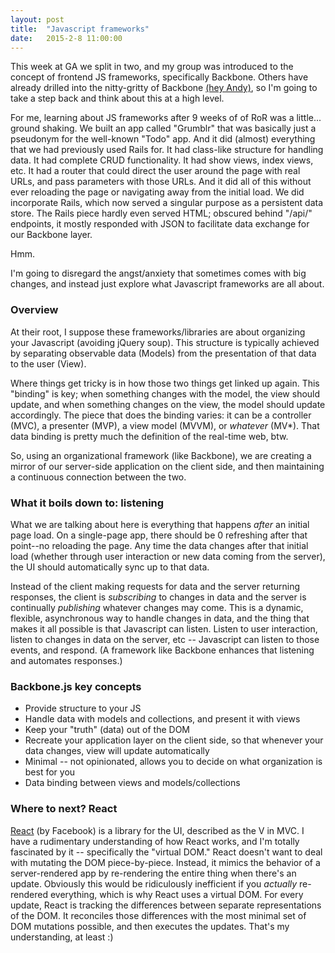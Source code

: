 ```yaml
---
layout: post
title:  "Javascript frameworks"
date:   2015-2-8 11:00:00
---
```


This week at GA we split in two, and my group was introduced to the concept of frontend JS frameworks, specifically Backbone. Others have already drilled into the nitty-gritty of Backbone [(hey Andy)](http://andrewsunglaekim.github.io/What-Is-this-Backbone-dont-hurt-me/), so I'm going to take a step back and think about this at a high level.

For me, learning about JS frameworks after 9 weeks of of RoR was a little... ground shaking. We built an app called "Grumblr" that was basically just a pseudonym for the well-known "Todo" app. And it did (almost) everything that we had previously used Rails for. It had class-like structure for handling data. It had complete CRUD functionality. It had show views, index views, etc. It had a router that could direct the user around the page with real URLs, and pass parameters with those URLs. And it did all of this without ever reloading the page or navigating away from the initial load. We did incorporate Rails, which now served a singular purpose as a persistent data store. The Rails piece hardly even served HTML; obscured behind "/api/" endpoints, it mostly responded with JSON to facilitate data exchange for our Backbone layer.

Hmm.

I'm going to disregard the angst/anxiety that sometimes comes with big changes, and instead just explore what Javascript frameworks are all about.


### **Overview**

At their root, I suppose these frameworks/libraries are about organizing your Javascript (avoiding jQuery soup). This structure is typically achieved by separating observable data (Models) from the presentation of that data to the user (View).

Where things get tricky is in how those two things get linked up again. This "binding" is key; when something changes with the model, the view should update, and when something changes on the view, the model should update accordingly. The piece that does the binding varies: it can be a controller (MVC), a presenter (MVP), a view model (MVVM), or *whatever* (MV*). That data binding is pretty much the definition of the real-time web, btw. 

So, using an organizational framework (like Backbone), we are creating a mirror of our server-side application on the client side, and then maintaining a continuous connection between the two.


### **What it boils down to: listening**

What we are talking about here is everything that happens *after* an initial page load. On a single-page app, there should be 0 refreshing after that point--no reloading the page. Any time the data changes after that initial load (whether through user interaction or new data coming from the server), the UI should automatically sync up to that data. 

Instead of the client making requests for data and the server returning responses, the client is *subscribing* to changes in data and the server is continually *publishing* whatever changes may come. This is a dynamic, flexible, asynchronous way to handle changes in data, and the thing that makes it all possible is that Javascript can listen. Listen to user interaction, listen to changes in data on the server, etc -- Javascript can listen to those events, and respond. (A framework like Backbone enhances that listening and automates responses.)


### **Backbone.js key concepts**
-	Provide structure to your JS
-	Handle data with models and collections, and present it with views
-	Keep your "truth" (data) out of the DOM
-	Recreate your application layer on the client side, so that whenever your data changes, view will update automatically
-	Minimal -- not opinionated, allows you to decide on what organization is best for you
-	Data binding between views and models/collections


### **Where to next? React**

[React](http://facebook.github.io/react/index.html) (by Facebook) is a library for the UI, described as the V in MVC. I have a rudimentary understanding of how React works, and I'm totally fascinated by it -- specifically the "virtual DOM." React doesn't want to deal with mutating the DOM piece-by-piece. Instead, it mimics the behavior of a server-rendered app by re-rendering the entire thing when there's an update. Obviously this would be ridiculously inefficient if you *actually* re-rendered everything, which is why React uses a virtual DOM. For every update, React is tracking the differences between separate representations of the DOM. It reconciles those differences with the most minimal set of DOM mutations possible, and then executes the updates. That's my understanding, at least :)
